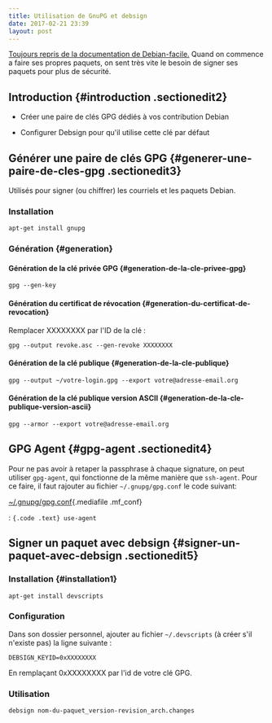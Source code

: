 ```yaml
---
title: Utilisation de GnuPG et debsign
date: 2017-02-21 23:39
layout: post
---
```


[Toujours repris de la documentation de
Debian-facile.](https://debian-facile.org/doc:mentors:signer-un-paquet)
Quand on commence a faire ses propres paquets, on sent très vite le
besoin de signer ses paquets pour plus de sécurité.  

Introduction {#introduction .sectionedit2}
------------

<div class="level2">

-   <div class="li">

    Créer une paire de clés GPG dédiés à vos contribution Debian

    </div>

-   <div class="li">

    Configurer Debsign pour qu'il utilise cette clé par défaut

    </div>

</div>

<div class="secedit editbutton_section editbutton_2">

</div>

<!--more-->

Générer une paire de clés GPG {#generer-une-paire-de-cles-gpg .sectionedit3}
-----------------------------

<div class="level2">

Utilisés pour signer (ou chiffrer) les courriels et les paquets Debian.

</div>

### Installation

<div class="level3">

``` {.code .root}
apt-get install gnupg
```

</div>

### Génération {#generation}

<div class="level3">

</div>

#### Génération de la clé privée GPG {#generation-de-la-cle-privee-gpg}

<div class="level4">

``` {.code .user}
gpg --gen-key
```

</div>

#### Génération du certificat de révocation {#generation-du-certificat-de-revocation}

<div class="level4">

Remplacer XXXXXXXX par l'ID de la clé :
``` {.code .user}
gpg --output revoke.asc --gen-revoke XXXXXXXX
```

</div>

#### Génération de la clé publique {#generation-de-la-cle-publique}

<div class="level4">

``` {.code .user}
gpg --output ~/votre-login.gpg --export votre@adresse-email.org
```

</div>

#### Génération de la clé publique version ASCII {#generation-de-la-cle-publique-version-ascii}

<div class="level4">

``` {.code .user}
gpg --armor --export votre@adresse-email.org
```

GPG Agent {#gpg-agent .sectionedit4}
---------

<div class="level2">

Pour ne pas avoir à retaper la passphrase à chaque signature, on peut
utiliser `gpg-agent`, qui fonctionne de la même manière que `ssh-agent`.
Pour ce faire, il faut rajouter au fichier `~/.gnupg/gpg.conf` le code
suivant:

[\~/.gnupg/gpg.conf](https://debian-facile.org/_export/code/doc:mentors:signer-un-paquet?codeblock=5 "Télécharger un extrait"){.mediafile .mf_conf}

:   ``` {.code .text}
    use-agent
    ```

</div>

<div class="secedit editbutton_section editbutton_4">

</div>

Signer un paquet avec debsign {#signer-un-paquet-avec-debsign .sectionedit5}
-----------------------------

<div class="level2">

</div>

### Installation {#installation1}

<div class="level3">

``` {.code .root}
apt-get install devscripts
```

</div>

### Configuration

<div class="level3">

Dans son dossier personnel, ajouter au fichier `~/.devscripts` (à créer
s'il n'existe pas) la ligne suivante :
``` {.code .bash}
DEBSIGN_KEYID=0xXXXXXXXX
```

En remplaçant 0xXXXXXXXX par l'id de votre clé GPG.

</div>

### Utilisation

<div class="level3">

``` {.code .user}
debsign nom-du-paquet_version-revision_arch.changes
```

</div>

</div>
